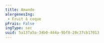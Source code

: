 ```yaml
---
title: Amande
alergenesIng:
 - Fruit à coque
pFrais: False
ingType: sec
uuid: 5a137a5a-34b0-444a-9bf8-28c37cb17013
---
```


